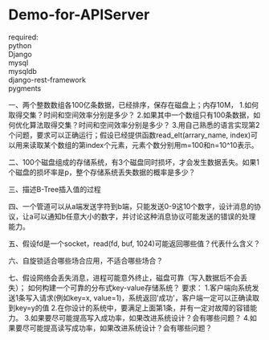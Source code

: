Demo-for-APIServer
==================
required:<br>
python<br>
Django<br>
mysql<br>
mysqldb<br>
django-rest-framework<br>
pygments<br>


一、两个整数数组各100亿条数据，已经排序，保存在磁盘上；内存10M， 
1.如何取得交集？时间和空间效率分别是多少？ 
2.如果其中一个数组只有100条数据，如何优化算法取得交集？时间和空间效率分别是多少？ 
3.用自己熟悉的语言实现第2个问题，要求可以正确运行；假设已经提供函数read_elt(arrary_name, index)可以用来读取某个数组的第index个元素，元素个数分别用m=100和n=10^10表示。 

二、100个磁盘组成的存储系统，有3个磁盘同时损坏，才会发生数据丢失。如果1个磁盘的损坏率是p，整个存储系统丢失数据的概率是多少？ 

三、描述B-Tree插入值的过程 

四、一个管道可以从a端发送字符到b端，只能发送0-9这10个数字，设计消息的协议，让a可以通知b任意大小的数字，并讨论这种消息协议可能发送的错误的处理能力。 

五、假设fd是一个socket，read(fd, buf, 1024)可能返回哪些值？代表什么含义？ 

六、自旋锁适合哪些场合应用，不适合哪些场合？ 

七、假设网络会丢失消息，进程可能意外终止，磁盘可靠（写入数据后不会丢失）； 
如何构建一个可靠的分布式key-value存储系统？ 
要求： 
1.客户端向系统发送1条写入请求(例如key=x, value=1)，系统返回'成功'，客户端一定可以正确读取到key=y的值 
2.在你设计的系统中，要满足上面第1条，并有一定对故障的容错能力。 
3.如果要尽可能提高写入成功率，如果改进系统设计？会有哪些问题？ 
4.如果要尽可能提高读写成功率，如果改进系统设计？会有哪些问题？
